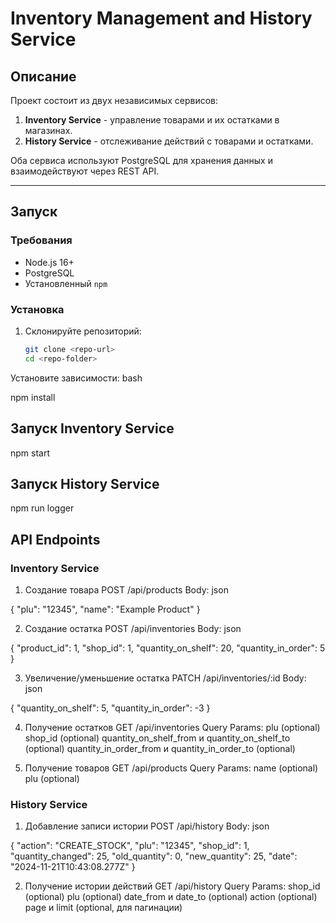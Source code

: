 # Inventory Management and History Service

## Описание
Проект состоит из двух независимых сервисов:
1. **Inventory Service** - управление товарами и их остатками в магазинах.
2. **History Service** - отслеживание действий с товарами и остатками.

Оба сервиса используют PostgreSQL для хранения данных и взаимодействуют через REST API.

---

## Запуск

### Требования
- Node.js 16+
- PostgreSQL
- Установленный `npm`

### Установка
1. Склонируйте репозиторий:
   ```bash
   git clone <repo-url>
   cd <repo-folder>
Установите зависимости:
bash
 
npm install

## Запуск Inventory Service
npm start

## Запуск History Service
npm run logger

## API Endpoints
### Inventory Service

1. Создание товара
POST /api/products
Body:
json
 
{
  "plu": "12345",
  "name": "Example Product"
}

2. Создание остатка
POST /api/inventories
Body:
json
 
{
  "product_id": 1,
  "shop_id": 1,
  "quantity_on_shelf": 20,
  "quantity_in_order": 5
}

3. Увеличение/уменьшение остатка
PATCH /api/inventories/:id
Body:
json
 
{
  "quantity_on_shelf": 5,
  "quantity_in_order": -3
}

4. Получение остатков
GET /api/inventories
Query Params:
plu (optional)
shop_id (optional)
quantity_on_shelf_from и quantity_on_shelf_to (optional)
quantity_in_order_from и quantity_in_order_to (optional)


5. Получение товаров
GET /api/products
Query Params:
name (optional)
plu (optional)

### History Service
1. Добавление записи истории
POST /api/history
Body:
json
 
{
  "action": "CREATE_STOCK",
  "plu": "12345",
  "shop_id": 1,
  "quantity_changed": 25,
  "old_quantity": 0,
  "new_quantity": 25,
  "date": "2024-11-21T10:43:08.277Z"
}

2. Получение истории действий
GET /api/history
Query Params:
shop_id (optional)
plu (optional)
date_from и date_to (optional)
action (optional)
page и limit (optional, для пагинации)
